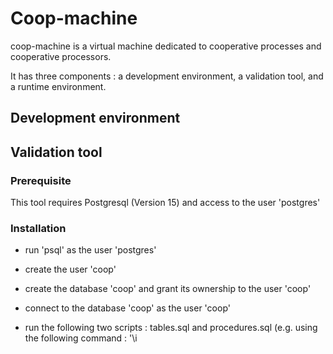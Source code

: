 ###

# Coop-machine 

coop-machine is a virtual machine dedicated to cooperative processes and cooperative processors.

It has three components : a development environment, a validation tool, and a runtime environment.

## Development environment

## Validation tool

### Prerequisite

This tool requires Postgresql (Version 15) and access to the user 'postgres'

### Installation

* run 'psql' as the user 'postgres'
* create the user 'coop'
* create the database 'coop' and grant its ownership to the user 'coop'
* connect to the database 'coop' as the user 'coop'
* run the following two scripts : tables.sql and procedures.sql (e.g. using the following command : '\i <script path>'
  
  The validation tool is now ready !

## Runtime environment

<!--
**coop-machine/coop-machine** is a ✨ _special_ ✨ repository because its `README.md` (this file) appears on your GitHub profile.

Here are some ideas to get you started:

- 🔭 I’m currently working on ...
- 🌱 I’m currently learning ...
- 👯 I’m looking to collaborate on ...
- 🤔 I’m looking for help with ...
- 💬 Ask me about ...
- 📫 How to reach me: ...
- 😄 Pronouns: ...
- ⚡ Fun fact: ...
-->
